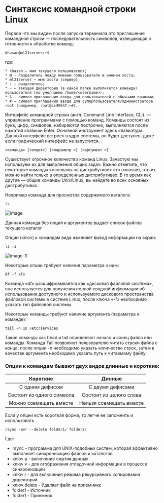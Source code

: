 

# Синтаксис командной строки Linux

Первое что мы видим после запуска терминала это приглашение командной строки — последовательность символов, извещающая о готовности к обработке команд:

```
khasan@ml21server:~$
```
где:

    * khasan — имя текущего пользователя;
    * @ - Разделитель между именем пользователя и именем хоста;
    * ml21server — имя хоста (сервер);
    * : — разделитель;
    * ~ — текущая директория (в какой папке выполняется команда) пользователя (по умолчанию /home/<username>);
    * $ — символ приглашения ввода для пользователей с обычными правами;
    * # — символ приглашения ввода для суперпользователя/администратора root (например, root@cs49647:~#).

Интерфейс командной строки (англ. Command Line Interface, CLI). — управление программами с помощью команд. Команды состоят из букв, цифр, символов, набираются построчно, выполняются после нажатия клавиши Enter. Основной инструмент здесь клавиатура.
Данный интерфейс встроен в ядро системы, он будет доступен, даже если графический интерфейс не запустится.

```
<команда> [<опция>] [<параметр >] [<аргумент >]
```

Существует огромное количество команд Linux. Зачастую мы используем их для выполнения общих задач. Важно отметить, что некоторые команды «основаны на дистрибутиве» это означает, что их можно найти только в определенных дистрибутивах. В то время как другие — общие команды Unix/Linux, вы найдете во всех основных дистрибутивах.

Например команда для просмотра содержимого каталога:
```
ls
```
![image](https://user-images.githubusercontent.com/93327758/139399231-aecfedc7-5deb-4bbd-a1ba-f9aa0c42b9a4.png)

Данная команда без опций и аргументов выдает список файлов текущего каталог

Опции (ключ) к командам вида изменяет вывод информации на экран:
```
ls -1
```
![image-3](https://user-images.githubusercontent.com/93327758/139416769-c586f27e-faea-47fb-bf23-95cf58085813.png)

Некоторые опции требуют наличия параметра к ним:
```
df -f xfs
```
Команда «df» расшифровывается как «дисковая файловая система», она используется для получения полной сводной информации об использовании доступного и используемого дискового пространства файловой системы в системе Linux, после ключа «-f»  необходимо указать тип файловой системы

Некоторые команды требуют наличие аргумента (параметра к команде):
```
tail -n 10 /etc/services
```
Такие команды как head и tail определяют начало и конец файла или команды. Команда Tail позволяют пользователю читать строки файла с конца, после опции -n необходимо указать количество строк, затем в качестве аргумента необходимо указать путь к читаемому файлу

### Опции к командам бывают двух видов длинные и короткие:

| Короткие                 | Динные                   |
|:------------------------:|:------------------------:| 
| С одним дефисом          | С двумя дефисами         | 
| Состоит из одного символа| Состоит из целого слова  |   
| Можно совмещать вместе   | Нельзя совмещать вместе  | 

Если у опции есть короткая форма, то легче ее запомнить и использовать

```
rsync -avr --delete folder1/ folder2/
```
Где:
 * rsync - программа для UNIX-подобных систем, которая эффективно выполняет синхронизацию файлов и каталогов
 * ключ a -  включение сжатия данных
 * ключ v - для отображения отладочной информации в процессе синхронизации
 * ключ r - для включения режима рекурсивного копирования директорий
 * ключ delete - Удаляет файл на приемнике
 * folder1 - Источник
 * folder1 - Приемник

